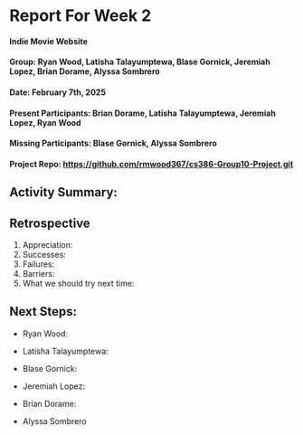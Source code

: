# Report For Week 2

#### Indie Movie Website
#### Group: Ryan Wood, Latisha Talayumptewa, Blase Gornick, Jeremiah Lopez, Brian Dorame, Alyssa Sombrero
#### Date: February 7th, 2025
#### Present Participants: Brian Dorame, Latisha Talayumptewa, Jeremiah Lopez, Ryan Wood
#### Missing Participants: Blase Gornick, Alyssa Sombrero
#### Project Repo: https://github.com/rmwood367/cs386-Group10-Project.git

## Activity Summary:

## Retrospective
1. Appreciation:
2. Successes: 
3. Failures: 
4. Barriers:
5. What we should try next time:

## Next Steps:
* Ryan Wood:
  
* Latisha Talayumptewa:
    
* Blase Gornick:
  
* Jeremiah Lopez:
  
* Brian Dorame:

* Alyssa Sombrero
